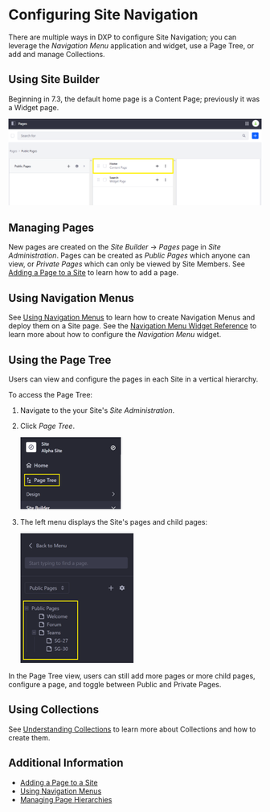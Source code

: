 # Configuring Site Navigation

There are multiple ways in DXP to configure Site Navigation; you can leverage the _Navigation Menu_ application and widget, use a Page Tree, or add and manage Collections.

## Using Site Builder

Beginning in 7.3, the default home page is a Content Page; previously it was a Widget page.

![The Home Page is now a Content Page instead of a Widget Page.](./configuring-site-navigation/images/01.png)

## Managing Pages

New pages are created on the _Site Builder_ &rarr; _Pages_ page in _Site Administration_. Pages can be created as _Public Pages_ which anyone can view, or _Private Pages_ which can only be viewed by Site Members. See [Adding a Page to a Site](../creating-pages/adding-pages/adding-a-page-to-a-site.md) to learn how to add a page.

## Using Navigation Menus

See [Using Navigation Menus](./using-navigation-menus.md) to learn how to create Navigation Menus and deploy them on a Site page. See the [Navigation Menu Widget Reference](./navigation-menu-widget-reference.md) to learn more about how to configure the _Navigation Menu_ widget.

## Using the Page Tree

Users can view and configure the pages in each Site in a vertical hierarchy.

To access the Page Tree:

1. Navigate to the your Site's _Site Administration_.
1. Click _Page Tree_.

    ![The Page Tree function is located in the Site Administration.](./configuring-site-navigation/images/02.png)

1. The left menu displays the Site's pages and child pages:

    ![View each Site's Page Tree.](./configuring-site-navigation/images/03.png)

In the Page Tree view, users can still add more pages or more child pages, configure a page, and toggle between Public and Private Pages.

## Using Collections

See [Understanding Collections](../content-authoring-and-management/collections/user-guide/README.rst) to learn more about Collections and how to create them.

## Additional Information

* [Adding a Page to a Site](../creating-pages/adding-pages/adding-a-page-to-a-site.md)
* [Using Navigation Menus](./using-navigation-menus.md)
* [Managing Page Hierarchies](./managing-page-hierarchies.md)
